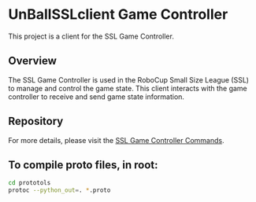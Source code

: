 # UnBallSSLclient Game Controller

This project is a client for the SSL Game Controller.

## Overview

The SSL Game Controller is used in the RoboCup Small Size League (SSL) to manage and control the game state. This client interacts with the game controller to receive and send game state information.

## Repository

For more details, please visit the [SSL Game Controller Commands](https://github.com/RoboCup-SSL/ssl-game-controller/tree/master/cmd).

## To compile proto files, in root:
```sh
cd prototols
protoc --python_out=. *.proto
```